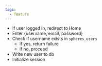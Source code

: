 ```yaml
---
tags:
  - feature
---
```


- If user logged in, redirect to Home
- Enter {username, email, password}
- Check if username exists in `spheres_users`
	- If yes, return failure
	- If no, proceed
- Write new user to db
- Initialize session